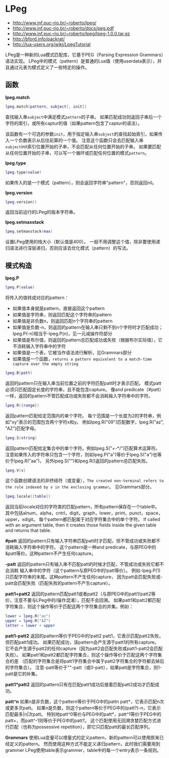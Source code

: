 
# LPeg
- http://www.inf.puc-rio.br/~roberto/lpeg/
- http://www.inf.puc-rio.br/~roberto/docs/peg.pdf
- http://www.inf.puc-rio.br/~roberto/lpeg/lpeg-1.0.0.tar.gz
- http://bford.info/packrat/
- http://lua-users.org/wiki/LpegTutorial

LPeg是一种新的Lua模式匹配库，它基于PEG（Parsing Expression Grammars）语法实现。
LPeg中的模式（pattern）是普通的Lua值（使用userdata表示），并且通过元表为模式定义了一些特定的操作。

## 函数

**lpeg.match**
```lua
lpeg.match(pattern, subject[, init])
```
查找输入串`subject`中满足模式`pattern`的子串。
如果匹配成功则返回子串后一个字符的索引，或所有captur的值（如果pattern包含了captur的语法）。

该函数有一个可选的参数`init`，用于指定输入串`subject`的查找起始索引，如果传入一个负数表示从后往前算的一个值。
注意这个函数只会去匹配输入串`subject`init索引位置开始的子串，不会匹配从任何位置开始的子串。
如果要匹配从任何位置开始的子串，可以写一个循环或匹配任何位置的模式`pattern`。

**lpeg.type**
```lua
lpeg.type(value)
```
如果传入的是一个模式（pattern），则会返回字符串"pattern"，否则返回nil。

**lpeg.version**
```lua
lpeg.version()
```
返回当前运行的LPeg的版本字符串。

**lpeg.setmaxstack**
```lua
lpeg.setmaxstack(max)
```
设置LPeg使用的栈大小（默认值是400）。
一般不用调整这个值，除非要使用递归语法进行深层递归，否则应该去优化模式（pattern）的写法。

## 模式构造

**lpeg.P**
```lua
lpeg.P(value)
```
将传入的值转成对应的pattern：
- 如果值本身就是pattern，直接返回这个pattern
- 如果值是字符串，则返回匹配这个字符串的pattern
- 如果值是非负数n，则返回匹配n个字符串的pattern
- 如果值是负数-n，则返回的pattern在输入串只剩不到n个字符时才匹配成功；lpeg.P(-n)相当于-lpeg.P(n)，见一元减操作符部分
- 如果值是布尔值，则返回的pattern总匹配成功或失败（根据布尔实际值），它不消耗输入字符串中的字符
- 如果值是一个表，它被当作语法进行解析，见Grammars部分
- 如果值是一个函数，`returns a pattern equivalent to a match-time capture over the empty string`

```lua
lpeg.B(patt)
```
返回的pattern只在输入串当前位置之前的字符匹配patt时才表示匹配。
模式patt必须只匹配固定长度的字符串，且不能包含capture。
像and predicate（#patt）一样，返回的pattern不管匹配成功或失败都不会消耗输入字符串中的字符。

```lua
lpeg.R({range})
```
返回pattern匹配给定范围内的单个字符。
每个范围是一个长度为2的字符串，例如"xy"表示的范围包含两个字符x和y。
例如lpeg.R("09")匹配数字，lpeg.R("az", "AZ")匹配字母。

```lua
lpeg.S(string)
```
返回pattern匹配给定集合中的单个字符。例如lpeg.S("+-*/")匹配算术运算符。
注意如果传入的字符串只包含一个字符，则如lpeg.P("a")等价于lpeg.S("a")也等价于lpeg.R("aa")，
另外lpeg.S("")和lpeg.R()返回的pattern总匹配失败。

```lua
lpeg.V(v)
```
这个函数创建语法的非终结符（或变量），`The created non-terminal refers to the rule indexed by v in the enclosing grammar`。
见Grammars部分。

```lua
lpeg.locale([table])
```
返回当前locale对应的字符类的匹配pattern，所有pattern保存在一个table中。
其中包括alnum，alpha，cntrl，digit，graph，lower，print，punct，space，upper，xdigit。
每个pattern都匹配属于对应字符集合中的单个字符。
If called with an argument table, then it creates those fields inside the given table and returns that table.

**#patt**
返回的pattern只有输入字符串匹配patt时才匹配，但不管成功或失败都不消耗输入字符串中的字符。
这个pattern是一种and predicate，与原PEG中的&patt等价。这种pattern不产生任何capture。

**-patt**
返回的pattern只有输入串不匹配patt的时候才匹配，不管成功或失败它都不会消耗
输入串中的字符（这个pattern与原PEG中的!patt等价）。
例如-lpeg.P(1)只匹配字符串的末尾。这种pattern不产生任何capture，
因为patt会匹配失败或-patt会匹配失败（匹配失败的pattern不产生capture）。

**patt1+patt2**
返回的pattern匹配patt1或者patt2（与原PEG中的patt1/patt2等价，注意不要与LPeg中的/操作混淆），匹配不会回溯。
如果patt1和patt2都匹配字符集合，则这个操作等价于匹配这两个字符集合的并集。例如：
```lua
lower = lpeg.R("az")
upper = lpeg.R("AZ")
letter = lower + upper
```

**patt1-patt2**
返回的pattern等价于PEG中的!patt2 patt1，它表示匹配patt2失败，但匹配patt1成功。
如果匹配成功，该pattern会产生源于patt1的所有capture。
它不会产生源于patt2的任何capture（因为patt2会匹配失败或patt1-patt2会匹配失败）。
如果patt1和patt2都匹配字符集合，则这个操作等价于匹配这两个字符集合的差
（匹配的字符集合是将patt1字符集合中属于patt2字符集合的字符都去掉后的字符集合）。
注意-patt等价于""-patt（或0-patt），如果patt是字符集合，则1-patt是它的补集。

**patt1*patt2**
返回的pattern只有在匹配patt1成功后接着匹配patt2成功才匹配成功。

**patt^n**
如果n是非负数，这个pattern等价于PEG中的pattn patt*，它表示匹配n次或更多次patt。
如果n是负数，则这个pattern等价于PEG中的(patt?)-n，它表示匹配最多|n|次patt。
特别地patt^0等价与PEG中的patt*，patt^1等价于PEG中的patt+，而patt^-1则等价于PEG中的patt?。
这个匹配使用无回溯贪婪匹配方式进行匹配（也称为possessive repetition），即它只匹配patt的最长匹配序列。

**Grammars**
使用Lua变量可以增量式的定义pattern，新的pattern可以使用原来已经定义的pattern。
然而使用这种方式不能定义递归pattern，此时我们需要用到grammer
LPeg使用table表示grammer，table中的每一个entry表示一条规则。
